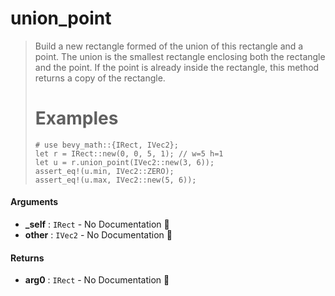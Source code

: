 # union\_point

>  Build a new rectangle formed of the union of this rectangle and a point.
>  The union is the smallest rectangle enclosing both the rectangle and the point. If the
>  point is already inside the rectangle, this method returns a copy of the rectangle.
>  # Examples
>  ```
>  # use bevy_math::{IRect, IVec2};
>  let r = IRect::new(0, 0, 5, 1); // w=5 h=1
>  let u = r.union_point(IVec2::new(3, 6));
>  assert_eq!(u.min, IVec2::ZERO);
>  assert_eq!(u.max, IVec2::new(5, 6));
>  ```

#### Arguments

- **\_self** : `IRect` \- No Documentation 🚧
- **other** : `IVec2` \- No Documentation 🚧

#### Returns

- **arg0** : `IRect` \- No Documentation 🚧